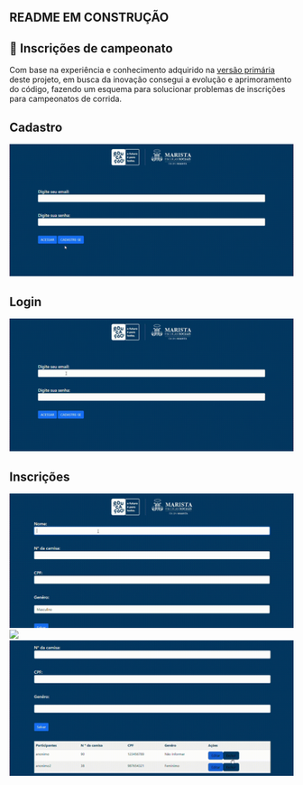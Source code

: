 
## README EM CONSTRUÇÃO     

## 🥇 Inscrições de campeonato 
Com base na experiência e conhecimento adquirido na [versão primária](https://witoriabeatriz.github.io/Cadastro-versao-primaria/) deste projeto, em busca da inovação consegui a evolução e aprimoramento do código, fazendo um esquema para solucionar problemas de inscrições para campeonatos de corrida.


## Cadastro

<img src="imgs/cadastro.gif">







## Login  

<img src="imgs/login.gif">



## Inscrições

<img src="imgs/inscricao.gif">  

<img src="imgs/editando.gif">  

<img src="imgs/excluindo.gif">  


